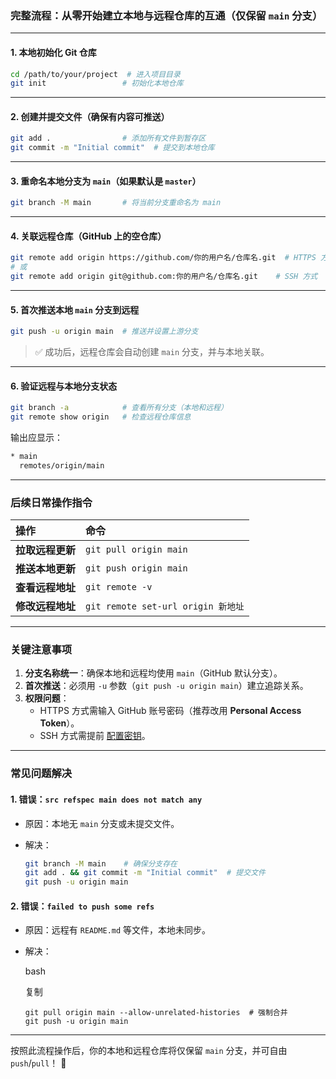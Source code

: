 ### **完整流程：从零开始建立本地与远程仓库的互通（仅保留 `main` 分支）**

------

#### **1. 本地初始化 Git 仓库**

```bash
cd /path/to/your/project  # 进入项目目录
git init                 # 初始化本地仓库
```

------

#### **2. 创建并提交文件（确保有内容可推送）**

```bash
git add .                # 添加所有文件到暂存区
git commit -m "Initial commit"  # 提交到本地仓库
```

------

#### **3. 重命名本地分支为 `main`（如果默认是 `master`）**

```bash
git branch -M main       # 将当前分支重命名为 main
```

------

#### **4. 关联远程仓库（GitHub 上的空仓库）**

```bash
git remote add origin https://github.com/你的用户名/仓库名.git  # HTTPS 方式
# 或
git remote add origin git@github.com:你的用户名/仓库名.git    # SSH 方式
```

------

#### **5. 首次推送本地 `main` 分支到远程**

```bash
git push -u origin main  # 推送并设置上游分支
```

> ✅ 成功后，远程仓库会自动创建 `main` 分支，并与本地关联。

------

#### **6. 验证远程与本地分支状态**

```bash
git branch -a            # 查看所有分支（本地和远程）
git remote show origin   # 检查远程仓库信息
```

输出应显示：

```bash
* main
  remotes/origin/main
```

------

### **后续日常操作指令**

| 操作             | 命令                               |
| :--------------- | :--------------------------------- |
| **拉取远程更新** | `git pull origin main`             |
| **推送本地更新** | `git push origin main`             |
| **查看远程地址** | `git remote -v`                    |
| **修改远程地址** | `git remote set-url origin 新地址` |

------

### **关键注意事项**

1. **分支名称统一**：确保本地和远程均使用 `main`（GitHub 默认分支）。
2. **首次推送**：必须用 `-u` 参数（`git push -u origin main`）建立追踪关系。
3. **权限问题**：
   - HTTPS 方式需输入 GitHub 账号密码（推荐改用 **Personal Access Token**）。
   - SSH 方式需提前 [配置密钥](https://docs.github.com/en/authentication/connecting-to-github-with-ssh)。

------

### **常见问题解决**

#### **1. 错误：`src refspec main does not match any`**

- 原因：本地无 `main` 分支或未提交文件。

- 解决：

  ```bash
  git branch -M main    # 确保分支存在
  git add . && git commit -m "Initial commit"  # 提交文件
  git push -u origin main
  ```

#### **2. 错误：`failed to push some refs`**

- 原因：远程有 `README.md` 等文件，本地未同步。

- 解决：

  bash

  复制

  ```
  git pull origin main --allow-unrelated-histories  # 强制合并
  git push -u origin main
  ```

------

按照此流程操作后，你的本地和远程仓库将仅保留 `main` 分支，并可自由 `push`/`pull`！ 🌟